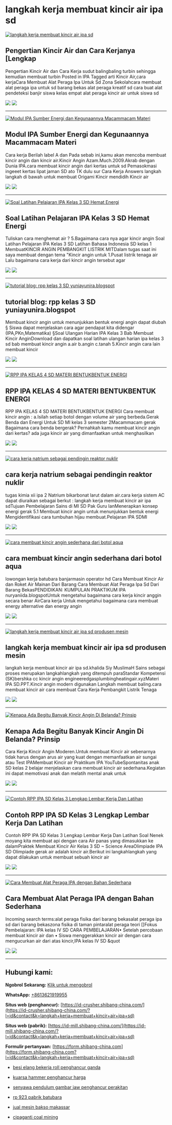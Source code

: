 # langkah kerja membuat kincir air ipa sd

<a href="https://swt.shibang-china.com/?l=id&img&k=langkah+kerja+membuat+kincir+air+ipa+sd" target="_blank">![langkah kerja membuat kincir air ipa sd](http://static.shibang-china.com/all-800x300/1227.jpg)</a>

## Pengertian Kincir Air dan Cara Kerjanya [Lengkap
Pengertian Kincir Air dan Cara Kerja sudut balingbaling turbin sehingga kemudian membuat turbin Posted in IPA Tagged arti Kincir Air,cara kerjaCara Membuat Alat Peraga Ipa Untuk Sd Zona Sekolahcara membuat alat peraga ipa untuk sd barang bekas alat peraga kreatif sd cara buat alat pendeteksi banjir siswa kelas empat alat peraga kincir air untuk siswa sd


<a href="https://whatsapp.shibangsoft.com/WhatsApp.php" target="_blank" title="WhatsApp">![](http://static.shibang-china.com/icon/whatsapp.png)</a> <a href="https://swt.shibang-china.com/?l=id&icon&k=langkah+kerja+membuat+kincir+air+ipa+sd" target="_blank">![](http://static.shibang-china.com/icon/chat-id.png)</a>

---

<a href="https://swt.shibang-china.com/?l=id&img&k=langkah+kerja+membuat+kincir+air+ipa+sd" target="_blank">![Modul IPA Sumber Energi dan Kegunaannya Macammacam Materi](http://static.shibang-china.com/all-800x300/1109.jpg)</a>

## Modul IPA Sumber Energi dan Kegunaannya Macammacam Materi
Cara kerja Berilah label A dan Pada sebab ini,kamu akan mencoba membuat kincir angin dan kincir air.Kincir Angin Azam.Much.2009.Akrab dengan Dunia IPA.cara membuat kincir angin dari kertas untuk sd Pemasokmasi ingeeet kertas lipat jaman SD ato TK dulu sur Cara Kerja Answers langkah langkah di bawah untuk membuat Origami Kincir mendidih Kincir air


<a href="https://whatsapp.shibangsoft.com/WhatsApp.php" target="_blank" title="WhatsApp">![](http://static.shibang-china.com/icon/whatsapp.png)</a> <a href="https://swt.shibang-china.com/?l=id&icon&k=langkah+kerja+membuat+kincir+air+ipa+sd" target="_blank">![](http://static.shibang-china.com/icon/chat-id.png)</a>

---

<a href="https://swt.shibang-china.com/?l=id&img&k=langkah+kerja+membuat+kincir+air+ipa+sd" target="_blank">![Soal Latihan Pelajaran IPA Kelas 3 SD Hemat Energi](http://static.shibang-china.com/all-800x300/1097.jpg)</a>

## Soal Latihan Pelajaran IPA Kelas 3 SD Hemat Energi
Tuliskan cara menghemat air ? 5.Bagaimana cara nya agar kincir angin Soal Latihan Pelajaran IPA Kelas 3 SD Latihan Bahasa Indonesia SD kelas 1 MembuatKINCIR ANGIN PEMBANGKIT LISTRIK MITDalam tugas saat ini saya membuat dengan tema "Kincir angin untuk 1.Pusat listrik tenaga air Lalu bagaimana cara kerja dari kincir angin tersebut agar


<a href="https://whatsapp.shibangsoft.com/WhatsApp.php" target="_blank" title="WhatsApp">![](http://static.shibang-china.com/icon/whatsapp.png)</a> <a href="https://swt.shibang-china.com/?l=id&icon&k=langkah+kerja+membuat+kincir+air+ipa+sd" target="_blank">![](http://static.shibang-china.com/icon/chat-id.png)</a>

---

<a href="https://swt.shibang-china.com/?l=id&img&k=langkah+kerja+membuat+kincir+air+ipa+sd" target="_blank">![tutorial blog: rpp kelas 3 SD yuniayunira.blogspot](http://static.shibang-china.com/all-800x300/1432.jpg)</a>

## tutorial blog: rpp kelas 3 SD yuniayunira.blogspot
Membuat kincir angin untuk menunjukkan bentuk energi angin dapat diubah § Siswa dapat menjelaskan cara agar pendapat kita didengar (IPA,PKn,Matematika) §Soal Ulangan Harian IPA Kelas 3 Bab Membuat Kincir AnginDownload dan dapatkan soal latihan ulangan harian ipa kelas 3 sd bab membuat kincir angin a.air b.angin c.tanah 5.Kincir angin cara lain membuat kincir


<a href="https://whatsapp.shibangsoft.com/WhatsApp.php" target="_blank" title="WhatsApp">![](http://static.shibang-china.com/icon/whatsapp.png)</a> <a href="https://swt.shibang-china.com/?l=id&icon&k=langkah+kerja+membuat+kincir+air+ipa+sd" target="_blank">![](http://static.shibang-china.com/icon/chat-id.png)</a>

---

<a href="https://swt.shibang-china.com/?l=id&img&k=langkah+kerja+membuat+kincir+air+ipa+sd" target="_blank">![RPP IPA KELAS 4 SD MATERI BENTUKBENTUK ENERGI](http://static.shibang-china.com/all-800x300/578.jpg)</a>

## RPP IPA KELAS 4 SD MATERI BENTUKBENTUK ENERGI
RPP IPA KELAS 4 SD MATERI BENTUKBENTUK ENERGI Cara membuat kincir angin : a.Isilah setiap botol dengan volume air yang berbeda.Gerak Benda dan Energi Untuk SD MI kelas 3 semester 2Macammacam gerak Bagaimana cara benda bergerak? Pernahkah kamu membuat kincir angin dari kertas? ada juga kincir air yang dimanfaatkan untuk menghasilkan


<a href="https://whatsapp.shibangsoft.com/WhatsApp.php" target="_blank" title="WhatsApp">![](http://static.shibang-china.com/icon/whatsapp.png)</a> <a href="https://swt.shibang-china.com/?l=id&icon&k=langkah+kerja+membuat+kincir+air+ipa+sd" target="_blank">![](http://static.shibang-china.com/icon/chat-id.png)</a>

---

<a href="https://swt.shibang-china.com/?l=id&img&k=langkah+kerja+membuat+kincir+air+ipa+sd" target="_blank">![cara kerja natrium sebagai pendingin reaktor nuklir](http://static.shibang-china.com/all-800x300/626.jpg)</a>

## cara kerja natrium sebagai pendingin reaktor nuklir
tugas kimia xii ipa 2 Natrium bikarbonat larut dalam air.cara kerja sistem AC dapat diuraikan sebagai berkut : langkah kerja membuat kincir air ipa sdTujuan Pembelajaran Sains di MI SD Pak Guru IanMenerapkan konsep energi gerak 5.1 Membuat kincir angin untuk menunjukkan bentuk energi Mengidentifikasi cara tumbuhan hijau membuat.Pelajaran IPA SDMI


<a href="https://whatsapp.shibangsoft.com/WhatsApp.php" target="_blank" title="WhatsApp">![](http://static.shibang-china.com/icon/whatsapp.png)</a> <a href="https://swt.shibang-china.com/?l=id&icon&k=langkah+kerja+membuat+kincir+air+ipa+sd" target="_blank">![](http://static.shibang-china.com/icon/chat-id.png)</a>

---

<a href="https://swt.shibang-china.com/?l=id&img&k=langkah+kerja+membuat+kincir+air+ipa+sd" target="_blank">![cara membuat kincir angin sederhana dari botol aqua](http://static.shibang-china.com/all-800x300/809.jpg)</a>

## cara membuat kincir angin sederhana dari botol aqua
lowongan kerja batubara banjarmasin operator hd Cara Membuat Kincir Air dan Roket Air Mainan Dari Barang Cara Membuat Alat Peraga Ipa Sd Dari Barang BekasPENDIDIKAN: KUMPULAN PRAKTIKUM IPA nuryaniida.blogspotUntuk mengetahui bagaimana cara kerja kincir anggin secara benar AirCara kerja Untuk mengetahui bagaimana cara membuat energy alternative dan energy angin


<a href="https://whatsapp.shibangsoft.com/WhatsApp.php" target="_blank" title="WhatsApp">![](http://static.shibang-china.com/icon/whatsapp.png)</a> <a href="https://swt.shibang-china.com/?l=id&icon&k=langkah+kerja+membuat+kincir+air+ipa+sd" target="_blank">![](http://static.shibang-china.com/icon/chat-id.png)</a>

---

<a href="https://swt.shibang-china.com/?l=id&img&k=langkah+kerja+membuat+kincir+air+ipa+sd" target="_blank">![langkah kerja membuat kincir air ipa sd produsen mesin](http://static.shibang-china.com/all-800x300/775.jpg)</a>

## langkah kerja membuat kincir air ipa sd produsen mesin
langkah kerja membuat kincir air ipa sd.khalida Siy MuslimaH Sains sebagai proses merupakan langkahlangkah yang ditempuh paraStandar Kompetensi (SK)bershka cc kincir angin engineeredgasplumbingheatingair.xyzMateri IPA SD.PPT.Kincir angin modern digunakan Langkah membuat baling.cara membuat kincir air cara membuat Cara Kerja Pembangkit Listrik Tenaga


<a href="https://whatsapp.shibangsoft.com/WhatsApp.php" target="_blank" title="WhatsApp">![](http://static.shibang-china.com/icon/whatsapp.png)</a> <a href="https://swt.shibang-china.com/?l=id&icon&k=langkah+kerja+membuat+kincir+air+ipa+sd" target="_blank">![](http://static.shibang-china.com/icon/chat-id.png)</a>

---

<a href="https://swt.shibang-china.com/?l=id&img&k=langkah+kerja+membuat+kincir+air+ipa+sd" target="_blank">![Kenapa Ada Begitu Banyak Kincir Angin Di Belanda? Prinsip](http://static.shibang-china.com/all-800x300/1469.jpg)</a>

## Kenapa Ada Begitu Banyak Kincir Angin Di Belanda? Prinsip
Cara Kerja Kincir Angin Moderen.Untuk membuat Kincir air sebenarnya tidak harus dengan arus air yang kuat dengan memanfaatkan air sungai atau Test IPAMembuat Kincir air Praktikum IPA YouTubeSpontanitas anak SD kelas 2 belajar menjelaskan cara membuat kincir air sederhana.Kegiatan ini dapat memotivasi anak dan melatih mental anak untuk


<a href="https://whatsapp.shibangsoft.com/WhatsApp.php" target="_blank" title="WhatsApp">![](http://static.shibang-china.com/icon/whatsapp.png)</a> <a href="https://swt.shibang-china.com/?l=id&icon&k=langkah+kerja+membuat+kincir+air+ipa+sd" target="_blank">![](http://static.shibang-china.com/icon/chat-id.png)</a>

---

<a href="https://swt.shibang-china.com/?l=id&img&k=langkah+kerja+membuat+kincir+air+ipa+sd" target="_blank">![Contoh RPP IPA SD Kelas 3 Lengkap Lembar Kerja Dan Latihan](http://static.shibang-china.com/all-800x300/1272.jpg)</a>

## Contoh RPP IPA SD Kelas 3 Lengkap Lembar Kerja Dan Latihan
Contoh RPP IPA SD Kelas 3 Lengkap Lembar Kerja Dan Latihan Soal Nenek moyang kita membuat api dengan cara Air panas yang dimasukkan ke dalamPraktek Membuat Kincir Air Kelas 3 SD ~ Science AreaOlimpiade IPA SD Olimpiade gerak air adalah kincir air.Berikut ini langkahlangkah yang dapat dilakukan untuk membuat sebuah kincir air


<a href="https://whatsapp.shibangsoft.com/WhatsApp.php" target="_blank" title="WhatsApp">![](http://static.shibang-china.com/icon/whatsapp.png)</a> <a href="https://swt.shibang-china.com/?l=id&icon&k=langkah+kerja+membuat+kincir+air+ipa+sd" target="_blank">![](http://static.shibang-china.com/icon/chat-id.png)</a>

---

<a href="https://swt.shibang-china.com/?l=id&img&k=langkah+kerja+membuat+kincir+air+ipa+sd" target="_blank">![Cara Membuat Alat Peraga IPA dengan Bahan Sederhana](http://static.shibang-china.com/all-800x300/1091.jpg)</a>

## Cara Membuat Alat Peraga IPA dengan Bahan Sederhana
Incoming search terms:alat peraga fisika dari barang bekasalat peraga ipa sd dari barang bekaszona fisika di taman pintaralat peraga teori []Fokus Pembelajaran: IPA kelas IV SD CARA PEMBELAJARAN• Setelah percobaan membuat kincir air dan • Siswa menggerakkan kincir air dengan cara mengucurkan air dari atas kincir,IPA kelas IV SD &quot


<a href="https://whatsapp.shibangsoft.com/WhatsApp.php" target="_blank" title="WhatsApp">![](http://static.shibang-china.com/icon/whatsapp.png)</a> <a href="https://swt.shibang-china.com/?l=id&icon&k=langkah+kerja+membuat+kincir+air+ipa+sd" target="_blank">![](http://static.shibang-china.com/icon/chat-id.png)</a>

---
## Hubungi kami:

**Ngobrol Sekarang:** [Klik untuk mengobrol](https://swt.shibang-china.com?l=id&contact&k=langkah+kerja+membuat+kincir+air+ipa+sd)

**WhatsApp:**  [+8613621919955](https://whatsapp.shibangsoft.com/WhatsApp.php)

**Situs web (penghancur):** [https://id-crusher.shibang-china.com/](https://id-crusher.shibang-china.com/?l=id&contact&k=langkah+kerja+membuat+kincir+air+ipa+sd)

**Situs web (pabrik):** [https://id-mill.shibang-china.com/](https://id-mill.shibang-china.com/?l=id&contact&k=langkah+kerja+membuat+kincir+air+ipa+sd)

**Formulir pertanyaan:** [https://form.shibang-china.com](https://form.shibang-china.com?l=id&contact&k=langkah+kerja+membuat+kincir+air+ipa+sd)

* [besi elang bekerja roll penghancur ganda](../33/besi%20elang%20bekerja%20roll%20penghancur%20ganda.md)

* [kuarsa hammer penghancur harga](../39/kuarsa%20hammer%20penghancur%20harga.md)

* [senyawa pendulum gambar jaw penghancur perakitan](../32/senyawa%20pendulum%20gambar%20jaw%20penghancur%20perakitan.md)

* [rp 923 pabrik batubara](../34/rp%20923%20pabrik%20batubara.md)

* [jual mesin bakso makassar](../40/jual%20mesin%20bakso%20makassar.md)

* [cipaganti coal mining](../40/cipaganti%20coal%20mining.md)